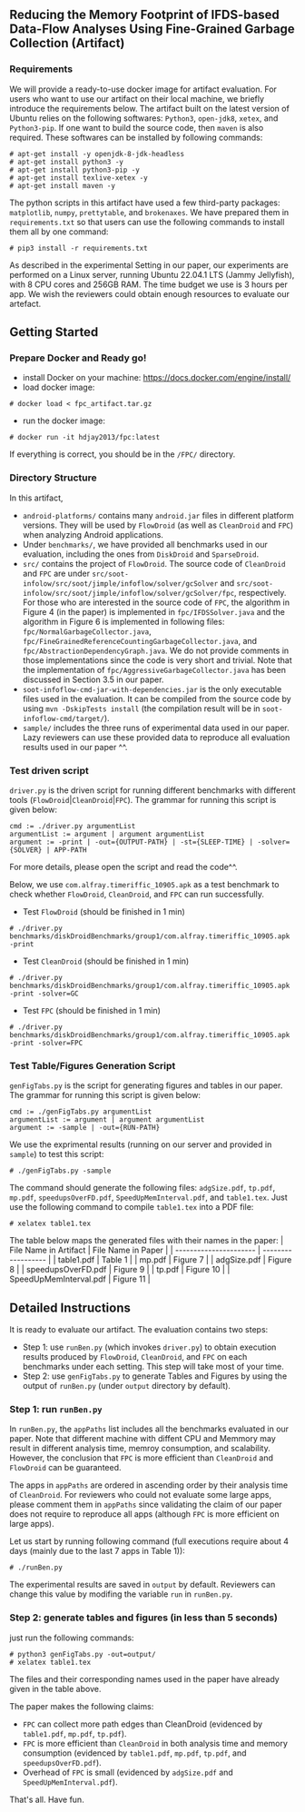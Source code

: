 ## Reducing the Memory Footprint of IFDS-based Data-Flow Analyses Using Fine-Grained Garbage Collection (Artifact)

### Requirements
We will provide a ready-to-use docker image for artifact evaluation. For users 
who want to use our artifact on their local machine, we briefly introduce the 
requirements below.
The artifact built on the latest version of Ubuntu relies on the following softwares: `Python3`, `open-jdk8`, `xetex`, and `Python3-pip`. If one want to build the source code, then `maven` is also required. These softwares can be installed by following commands: 
```
# apt-get install -y openjdk-8-jdk-headless
# apt-get install python3 -y
# apt-get install python3-pip -y
# apt-get install texlive-xetex -y
# apt-get install maven -y
```
The python scripts in this artifact have used a few third-party packages: `matplotlib`, `numpy`, `prettytable`, and `brokenaxes`.
We have prepared them in `requirements.txt` so that users can use the following commands to install them all by one command:
```
# pip3 install -r requirements.txt
```

As described in the experimental Setting in our paper, our experiments are performed on a Linux server, running Ubuntu 22.04.1 LTS (Jammy Jellyfish), with 8 CPU cores and 256GB RAM. The time budget we use is 3 hours per app. We wish the reviewers could obtain enough resources to evaluate our artefact.

## Getting Started
### Prepare Docker and Ready go!
* install Docker on your machine: https://docs.docker.com/engine/install/
* load docker image:
```
# docker load < fpc_artifact.tar.gz
```
* run the docker image:
```
# docker run -it hdjay2013/fpc:latest
```
If everything is correct, you should be in the `/FPC/` directory.

### Directory Structure
In this artifact, 
* `android-platforms/` contains many `android.jar` files in different platform versions. They will be used by `FlowDroid` (as well as `CleanDroid` and `FPC`) when analyzing Android applications. 
* Under `benchmarks/`, we have provided all benchmarks used in our evaluation, including the ones from `DiskDroid` and `SparseDroid`. 
* `src/` contains the project of `FlowDroid`. The source code of `CleanDroid` and `FPC` are under `src/soot-infolow/src/soot/jimple/infoflow/solver/gcSolver` and `src/soot-infolow/src/soot/jimple/infoflow/solver/gcSolver/fpc`, respectively. For those who are interested in the source code of `FPC`, the algorithm in Figure 4 (in the paper) is implemented in `fpc/IFDSSolver.java` and the algorithm in Figure 6 is implemented in following files: `fpc/NormalGarbageCollector.java`, `fpc/FineGrainedReferenceCountingGarbageCollector.java`, and `fpc/AbstractionDependencyGraph.java`. We do not provide comments in those implementations since the code is very short and trivial. Note that the implementation of `fpc/AggressiveGarbageCollector.java` has been discussed in Section 3.5 in our paper.
* `soot-infoflow-cmd-jar-with-dependencies.jar` is the only executable files used in the evaluation. It can be compiled from the source code by using `mvn -DskipTests install` (the compilation result will be in `soot-infoflow-cmd/target/`).
* `sample/` includes the three runs of experimental data used in our paper. Lazy reviewers can use these provided data to reproduce all evaluation results used in our paper ^^.

### Test driven script
`driver.py` is the driven script for running different benchmarks with different tools (`FlowDroid`|`CleanDroid`|`FPC`). The grammar for running this script is given below:
```
cmd := ./driver.py argumentList
argumentList := argument | argument argumentList
argument := -print | -out={OUTPUT-PATH} | -st={SLEEP-TIME} | -solver={SOLVER} | APP-PATH
```
For more details, please open the script and read the code^^.

Below, we use `com.alfray.timeriffic_10905.apk` as a test benchmark to check whether `FlowDroid`, `CleanDroid`, and `FPC` can run successfully. 

+ Test `FlowDroid` (should be finished in 1 min) 
```
# ./driver.py benchmarks/diskDroidBenchmarks/group1/com.alfray.timeriffic_10905.apk -print
```
+ Test `CleanDroid` (should be finished in 1 min)
```
# ./driver.py benchmarks/diskDroidBenchmarks/group1/com.alfray.timeriffic_10905.apk -print -solver=GC
```
+ Test `FPC` (should be finished in 1 min)
```
# ./driver.py benchmarks/diskDroidBenchmarks/group1/com.alfray.timeriffic_10905.apk -print -solver=FPC
```
### Test Table/Figures Generation Script
`genFigTabs.py` is the script for generating figures and tables in our paper. The grammar for running this script is given below:
```
cmd := ./genFigTabs.py argumentList
argumentList := argument | argument argumentList
argument := -sample | -out={RUN-PATH}
```
We use the exprimental results (running on our server and provided in `sample`) to test this script:
```
# ./genFigTabs.py -sample
```
The command should generate the following files: `adgSize.pdf`, `tp.pdf`, `mp.pdf`, `speedupsOverFD.pdf`, `SpeedUpMemInterval.pdf`, and `table1.tex`. Just use the following command to compile `table1.tex` into a PDF file:
```
# xelatex table1.tex
```
The table below maps the generated files with their names in the paper:
| File Name in Artifact  | File Name in Paper |
| ---------------------- | ------------------ |
| table1.pdf             | Table 1            |
| mp.pdf                 | Figure 7           |
| adgSize.pdf            | Figure 8           |
| speedupsOverFD.pdf     | Figure 9           |
| tp.pdf                 | Figure 10          |
| SpeedUpMemInterval.pdf | Figure 11          |

## Detailed Instructions
It is ready to evaluate our artifact. The evaluation contains two steps:

+ Step 1: use `runBen.py` (which invokes `driver.py`) to obtain execution results produced by `FlowDroid`, `CleanDroid`, and `FPC` on each benchmarks under each setting. This step will take most of your time.
+ Step 2: use `genFigTabs.py` to generate Tables and Figures by using the output of `runBen.py` (under `output` directory by default).
  
### Step 1: run `runBen.py`
In `runBen.py`, the `appPaths` list includes all the benchmarks evaluated in our paper. Note that different machine with diffent CPU and Memmory may result in different analysis time, memroy consumption, and scalability. However, the conclusion that `FPC` is more efficient than `CleanDroid` and `FlowDroid` can be guaranteed.

The apps in `appPaths` are ordered in ascending order by their analysis time of `CleanDroid`. For reviewers who could not evaluate some large apps, please comment them in `appPaths` since validating the claim of our paper does not require to reproduce all apps (although `FPC` is more efficient on large apps).

Let us start by running following command (full executions require about 4 days (mainly due to the last 7 apps in Table 1)):
```
# ./runBen.py
```
The experimental results are saved in `output` by default. Reviewers can change this value by modifing the variable `run` in `runBen.py`.

### Step 2: generate tables and figures (in less than 5 seconds)
just run the following commands:
```
# python3 genFigTabs.py -out=output/
# xelatex table1.tex
```

The files and their corresponding names used in the paper have already given in the table above.

The paper makes the following claims:
* `FPC` can collect more path edges than CleanDroid (evidenced by `table1.pdf`, `mp.pdf`, `tp.pdf`).
* `FPC` is more efficient than `CleanDroid` in both analysis time and memory consumption (evidenced by `table1.pdf`, `mp.pdf`, `tp.pdf`, and `speedupsOverFD.pdf`).
* Overhead of `FPC` is small (evidenced by `adgSize.pdf` and  `SpeedUpMemInterval.pdf`).

That's all. Have fun.
